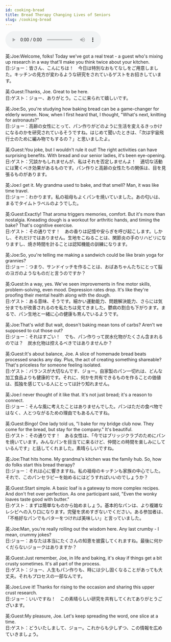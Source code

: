 ```yaml
---
id: cooking-bread
title: Bread Therapy Changing Lives of Seniors
slug: /cooking-bread
---
```


<audio controls src="audio/cooking-bread.mp3"></audio>

英:Joe:Welcome, folks! Today we've got a real treat - a guest who's mixing up research in a way that'll make you think twice about your kitchen.  
日:ジョー：皆さん、こんにちは！　今日は特別なおもてなしをご用意しました。キッチンの見方が変わるような研究をされているゲストをお招きしています。

英:Guest:Thanks, Joe. Great to be here.  
日:ゲスト：ジョー、ありがとう。ここに来られて嬉しいです。

英:Joe:So, you're studying how baking bread can be a game-changer for elderly women. Now, when I first heard that, I thought, "What's next, knitting for astronauts?"  
日:ジョー：高齢の女性にとって、パン作りがどのように生活を変えるきっかけになるのかを研究されているそうですね。はじめて聞いたときは、「次は宇宙飛行士のために編み物でもするの？」と思いましたよ。

英:Guest:You joke, but I wouldn't rule it out! The right activities can have surprising benefits. With bread and our senior ladies, it's been eye-opening.  
日:ゲスト：冗談かもしれませんが、私はそれを否定しませんよ！　適切な活動には驚くべき効果があるものです。パン作りと高齢の女性たちの関係は、目を見張るものがあります。

英:Joe:I get it. My grandma used to bake, and that smell? Man, it was like time travel.  
日:ジョー：わかります。私の祖母もよくパンを焼いていました。あの匂いは、まるでタイムトラベルのようでした。

英:Guest:Exactly! That aroma triggers memories, comfort. But it's more than nostalgia. Kneading dough is a workout for arthritic hands, and timing the bake? That's cognitive exercise.  
日:ゲスト：その通りです！　あの香りは記憶や安らぎを呼び起こします。しかし、それだけではありません。生地をこねることは、関節炎の手のリハビリになりますし、焼き時間を計ることは認知機能の訓練になります。

英:Joe:So, you're telling me making a sandwich could be like brain yoga for grannies?  
日:ジョー：つまり、サンドイッチを作ることは、おばあちゃんたちにとって脳のヨガのようなものだと言うのですか？

英:Guest:In a way, yes. We've seen improvements in fine motor skills, problem-solving, even mood. Depression rates drop. It's like they're proofing their mental health along with the dough.  
日:ゲスト：ある意味、そうです。細かい運動能力、問題解決能力、さらには気分までもが改善されるのを私たちは見てきました。鬱病の割合も下がります。まるで、パン生地と一緒に心の健康も育んでいるようです。

英:Joe:That's wild! But wait, doesn't baking mean tons of carbs? Aren't we supposed to cut those out?  
日:ジョー：それはすごい！　でも、パン作りって炭水化物がたくさん含まれるのでは？　炭水化物は控えるべきではありませんか？

英:Guest:It's about balance, Joe. A slice of homemade bread beats processed snacks any day. Plus, the act of creating something shareable? That's priceless for someone feeling isolated.  
日:ゲスト：バランスが大切なんです、ジョー。自家製のパン一切れは、どんな加工食品よりも健康的です。それに、何かを共有できるものを作ることの価値は、孤独を感じている人にとっては計り知れません。

英:Joe:I never thought of it like that. It's not just bread; it's a reason to connect.  
日:ジョー：そんな風に考えたことはありませんでした。パンはただの食べ物ではなく、人とつながるための理由でもあるんですね。

英:Guest:Bingo! One lady told us, "I bake for my bridge club now. They come for the bread, but stay for the company." It's beautiful.  
日:ゲスト：その通りです！　ある女性は、「今ではブリッジクラブのためにパンを焼いています。みんなパンを目当てに来るけど、仲間との時間を楽しみにしているんです」と話してくれました。素晴らしいですね。

英:Joe:That hits home. My grandma's kitchen was the family hub. So, how do folks start this bread therapy?  
日:ジョー：それは心に響きますね。私の祖母のキッチンも家族の中心でした。それで、このパンセラピーを始めるにはどうすればいいのでしょうか？

英:Guest:Start simple. A basic loaf is a gateway to more complex recipes. And don't fret over perfection. As one participant said, "Even the wonky loaves taste good with butter."  
日:ゲスト：まずは簡単なものから始めましょう。基本的なパンは、より複雑なレシピへの入り口になります。完璧を求めすぎないでください。ある参加者は、「不格好なパンでもバターをつければ美味しい」と言っていました。

英:Joe:Man, you're really rolling out the wisdom here. Any last crumby - I mean, crummy jokes?  
日:ジョー：あなたは本当にたくさんの知恵を披露してくれますね。最後に何かくだらないジョークはありますか？

英:Guest:Just remember, Joe, in life and baking, it's okay if things get a bit crusty sometimes. It's all part of the process.  
日:ゲスト：ジョー、人生もパン作りも、時には少し固くなることがあっても大丈夫。それもプロセスの一部なんです。

英:Joe:Love it! Thanks for rising to the occasion and sharing this upper crust research.  
日:ジョー：いいですね！　この素晴らしい研究を共有してくれてありがとうございます。

英:Guest:My pleasure, Joe. Let's keep spreading the word, one slice at a time.  
日:ゲスト：どういたしまして、ジョー。これからも少しずつ、この情報を広めていきましょう。